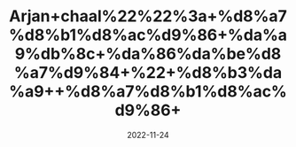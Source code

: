 ---
title: 'Arjan+chaal%22%22%3a+%d8%a7%d8%b1%d8%ac%d9%86+%da%a9%db%8c+%da%86%da%be%d8%a7%d9%84+%22+%d8%b3%da%a9++%d8%a7%d8%b1%d8%ac%d9%86+'
date: '2022-11-24' 
metatag: '' 
inventory: '0' 
draft: false 
# meta description 
shortDescripton: ''
description: 'Herbs+%d8%ac%da%91%db%8c+%d8%a8%d9%88%d9%b9%db%8c'
longdescription: ''
tags: ''
brand: ''
subCategory: ''
unit: '10 gm-Pk'
sellCount: '0'
featured: False
# product Price
price: '30.0'
# Product Short Description
shortDescription: ''
productID: 'B3D77732-4049-ED11-996A-005056B3A416'
type: 'products'
category: 'Herbs+%d8%ac%da%91%db%8c+%d8%a8%d9%88%d9%b9%db%8c' 
thumnailproduct: 'https://eraconnect.blob.core.windows.net/product-images/aminsaddiquidawakhana/0c15af99-8d35-4c51-b7d9-475e1a5eb339.webp' 
images:
  - image: 'https://eraconnect.blob.core.windows.net/product-images/aminsaddiquidawakhana/0c15af99-8d35-4c51-b7d9-475e1a5eb339.webp'  
Variants:
---